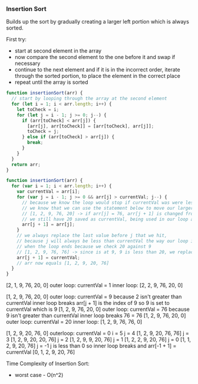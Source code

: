 ### Insertion Sort

Builds up the sort by gradually creating a larger left portion which is always sorted.

First try:

- start at second element in the array
- now compare the second element to the one before it and swap if necessary
- continue to the next element and if it is in the incorrect order, iterate through the sorted portion, to place the element in the correct place
- repeat until the array is sorted

```javascript
function insertionSort(arr) {
  // start by looping through the array at the second element
  for (let i = 1; i < arr.length; i++) {
    let toCheck = i;
    for (let j = i - 1; j >= 0; j--) {
      if (arr[toCheck] < arr[j]) {
        [arr[j], arr[toCheck]] = [arr[toCheck], arr[j]];
        toCheck = j;
      } else if (arr[toCheck] > arr[j]) {
        break;
      }
    }
  }
  return arr;
}
```

```javascript
function insertionSort(arr) {
  for (var i = 1; i < arr.length; i++) {
    var currentVal = arr[i];
    for (var j = i - 1; j >= 0 && arr[j] > currentVal; j--) {
      // because we know the loop would stop if currentVal was were less than j
      // we know that we can use the statement below to move our larger value backwards
      // [1, 2, 9, 76, 20] -> if arr[j] = 76, arr[j + 1] is changed from 20 to 76
      // we still have 20 saved as currentVal, being used in our loop and after our loop ends to set the correct index to current value
      arr[j + 1] = arr[j];
    }
    // we always replace the last value before j that we hit,
    // because j will always be less than currentVal the way our loop is set up
    // when the loop ends because we check 20 against 9
    // [1, 2, 9, 76, 76] -> since is at 9, 9 is less than 20, we replace arr[j + 1] with currentVal, 20
    arr[j + 1] = currentVal;
    // arr now equals [1, 2, 9, 20, 76]
  }
}
```

[2, 1, 9, 76, 20, 0]
outer loop:
currentVal = 1
inner loop:
[2, 2, 9, 76, 20, 0]

[1, 2, 9, 76, 20, 0]
outer loop:
currentVal = 9
because 2 isn't greater than currentVal inner loop breaks
arr[j + 1] is the index of 9 so 9 is set to currentVal which is 9
[1, 2, 9, 76, 20, 0]
outer loop:
currentVal = 76
because 9 isn't greater than currentVal inner loop breaks
76 = 76
[1, 2, 9, 76, 20, 0]
outer loop:
currentVal = 20
inner loop:
[1, 2, 9, 76, 76, 0]

[1, 2, 9, 20, 76, 0]
outerloop:
currentVal = 0
i = 5
j = 4
[1, 2, 9, 20, 76, 76]
j = 3
[1, 2, 9, 20, 20, 76]
j = 2
[1, 2, 9, 9, 20, 76]
j = 1
[1, 2, 2, 9, 20, 76]
j = 0
[1, 1, 2, 9, 20, 76]
j = -1
j is less than 0 so inner loop breaks
and arr[-1 + 1] = currentVal
[0, 1, 2, 9, 20, 76]

Time Complexity of Insertion Sort:

- worst case - O(n^2)
